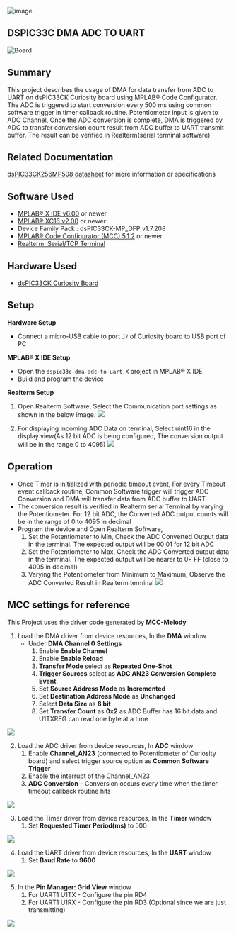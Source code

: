 ![image](images/microchip.jpg) 

## DSPIC33C DMA ADC TO UART

![Board](images/board.jpg)

## Summary

This project describes the usage of DMA for data transfer from ADC to UART on dsPIC33CK Curiosity board using MPLAB® Code Configurator. 
The ADC is triggered to start conversion every 500 ms using common software trigger in timer callback routine. Potentiometer input is given to ADC Channel, Once the ADC conversion is complete, DMA is triggered by ADC to transfer conversion count result 
from ADC buffer to UART transmit buffer. The result can be verified in Realterm(serial terminal software)

## Related Documentation

[dsPIC33CK256MP508 datasheet](https://www.microchip.com/dsPIC33CK256MP508) for more information or specifications

## Software Used 

- [MPLAB® X IDE v6.00](https://www.microchip.com/mplabx) or newer
- [MPLAB® XC16 v2.00](https://www.microchip.com/xc16) or newer
- Device Family Pack : dsPIC33CK-MP_DFP v1.7.208
- [MPLAB® Code Configurator (MCC) 5.1.2](https://www.microchip.com/mcc) or newer
- [Realterm: Serial/TCP Terminal](https://sourceforge.net/projects/realterm/)

## Hardware Used

- [dsPIC33CK Curiosity Board](https://www.microchip.com/dm330030)

## Setup

**Hardware Setup**

- Connect a micro-USB cable to port `J7` of Curiosity board to USB port of PC

**MPLAB® X IDE Setup**

- Open the `dspic33c-dma-adc-to-uart.X` project in MPLAB® X IDE
- Build and program the device

**Realterm Setup**

1. Open Realterm Software, Select the Communication port settings as shown in the below image.
![](images/Realterm_settings.jpeg)

2. For displaying incoming ADC Data on terminal, Select uint16 in the display view(As 12 bit ADC is being configured, The conversion output will be in the range 0 to 4095)
![](images/Realterm_displayview.jpeg)

## Operation

- Once Timer is initialized with periodic timeout event, For every Timeout event callback routine, Common Software trigger will trigger ADC Conversion and DMA will transfer data from ADC buffer to UART
- The conversion result is verified in Realterm serial Terminal by varying the Potentiometer. For 12 bit ADC, the Converted ADC output counts will be in the range of 0 to 4095 in decimal
- Program the device and Open Realterm Software, 
   1. Set the Potentiometer to Min, Check the ADC Converted Output data in the terminal. The expected output will be 00 01 for 12 bit ADC
   2. Set the Potentiometer to Max, Check the ADC Converted output data in the terminal. The expected output will be nearer to 0F FF (close to 4095 in decimal)
   3. Varying the Potentiometer from Minimum to Maximum, Observe the ADC Converted Result in Realterm terminal
![](images/ADC_Output.JPG)

## MCC settings for reference

This Project uses the driver code generated by **MCC-Melody**

1. Load the DMA driver from device resources, In the **DMA** window
   - Under **DMA Channel 0 Settings**
     1. Enable **Enable Channel**
	  2. Enable **Enable Reload**
	  3. **Transfer Mode** select as **Repeated One-Shot**
	  4. **Trigger Sources** select as **ADC AN23 Conversion Complete Event**
	  5. Set **Source Address Mode** as **Incremented**
	  6. Set **Destination Address Mode** as **Unchanged**
	  7. Select **Data Size** as **8 bit**
	  8. Set **Transfer Count** as **0x2** as ADC Buffer has 16 bit data and U1TXREG can read one byte at a time

![](images/Configure_DMA.JPG)

2. Load the ADC driver from device resources, In **ADC** window
   1. Enable **Channel_AN23** (connected to Potentiometer of Curiosity board) and select trigger source option as **Common Software Trigger**
   2. Enable the interrupt of the Channel_AN23
   3. **ADC Conversion** – Conversion occurs every time when the timer timeout callback routine hits
   
![](images/Configure_ADC.JPG)

3. Load the Timer driver from device resources, In the **Timer** window
   1. Set **Requested Timer Period(ms)** to 500

![](images/configure_timer.png)

4. Load the UART driver from device resources, In the **UART** window
   1. Set **Baud Rate** to **9600** 
   
![](images/configure-uart.png)

5. In the **Pin Manager: Grid View** window
   1. For UART1 U1TX - Configure the pin RD4
   2. For UART1 U1RX - Configure the pin RD3 (Optional since we are just transmitting)

![](images/pin-manager-gridview-configure.png)







   